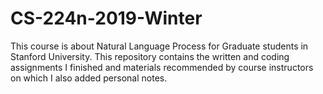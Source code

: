 # CS-224n-2019-Winter
This course is about Natural Language Process for Graduate students in Stanford University. This repository contains the written and coding assignments I finished and materials recommended by course instructors on which I also added personal notes. 
